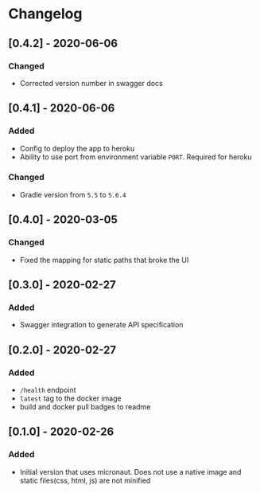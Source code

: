 # Changelog

## [0.4.2] - 2020-06-06
### Changed
- Corrected version number in swagger docs

## [0.4.1] - 2020-06-06
### Added
- Config to deploy the app to heroku
- Ability to use port from environment variable `PORT`. Required for heroku

### Changed
- Gradle version from `5.5` to `5.6.4`

## [0.4.0] - 2020-03-05
### Changed
- Fixed the mapping for static paths that broke the UI

## [0.3.0] - 2020-02-27
### Added
- Swagger integration to generate API specification

## [0.2.0] - 2020-02-27
### Added
- `/health` endpoint
- `latest` tag to the docker image
- build and docker pull badges to readme

## [0.1.0] - 2020-02-26
### Added
- Initial version that uses micronaut. Does not use a native image and static files(css, html, js) are not minified